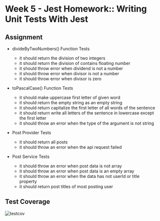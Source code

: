 # Week 5 - Jest Homework:: Writing Unit Tests With Jest


## Assignment

  * divideByTwoNumbers() Function Tests
     * it should return the division of two integers
     * it should return the division of contains floating number
     * it should throw error when dividend is not a number
     * it should throw error when divisor is not a number
     * it should throw error when divisor is zero
   
  * toPascalCase() Function Tests
    * it should make uppercase first letter of given word
    * it should return the empty string as an empty string
    * it should return capitalize the first letter of all words of the sentence
    * it should return write all letters of the sentence in lowercase except the first letter
    * it should throw an error when the type of the argument is not string
  
  * Post Provider Tests
    * it should return all posts 
    * it should throw an error when the api request failed
  
  * Post Service Tests
    * it should throw an error when post data is not array
    * it should throw an error when post data is an empty array
    * it should throw an error when the data has not userId or title property
    * it should return post titles of most posting user

## Test Coverage

![testcov](https://user-images.githubusercontent.com/48234601/128192973-3faedea0-5d56-41a1-b7d0-8df1180ae598.png)

